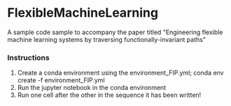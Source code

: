 # FlexibleMachineLearning

A sample code sample to accompany the paper titled "Engineering flexible machine learning systems by traversing functionally-invariant paths" 

### Instructions

1. Create a conda environment using the environment_FIP.yml; conda env create -f environment_FIP.yml
2. Run the jupyter notebook in the conda environment 
3. Run one cell after the other in the sequence it has been written!
